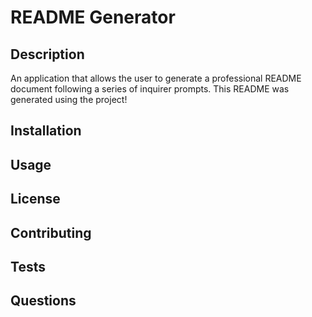 
# README Generator
## Description
An application that allows the user to generate a professional README document following a series of inquirer prompts. This README was generated using the project!


## Installation

## Usage

## License

## Contributing

## Tests

## Questions


